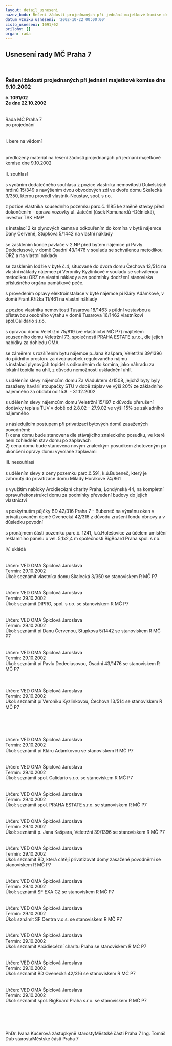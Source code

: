 ```yaml
---
layout: detail_usneseni
nazev_bodu: Řešení žádostí projednaných při jednání majetkové komise dne 9.10.2002
datum_vzniku_usneseni: '2002-10-22 00:00:00'
cislo_usneseni: 1091/02
prilohy: []
organ: rada
---
```

<div id="ucUsn_pList" class="usn">
	<span><h2>Usnesení rady MČ Praha 7 </h2>
<br></span><div class="standBody">
<span><h3>Řešení žádostí projednaných při jednání majetkové komise dne 9.10.2002</h3></span><div class="center">
		<strong>č. 1091/02</strong><br>
	</div>
<div class="center">
		<strong>Ze dne 22.10.2002</strong><br><br>
	</div>
<br>Rada MČ Praha 7<br>po projednání<br><br><br>I.	bere na vědomí<br><br> <br>předložený materiál na řešení žádostí projednaných při jednání majetkové komise dne 9.10.2002<br><br>II.	souhlasí <br><br>s vydáním dodatečného souhlasu z pozice vlastníka nemovitosti Dukelských hrdinů 15/349 s navýšením dvou obvodových zdí ve dvoře domu Skalecká 3/350, kterou provedl vlastník-Neustav, spol. s r.o.<br><br>z pozice vlastníka sousedního pozemku parc.č. 1185 ke změně stavby před dokončením - oprava vozovky ul. Jateční (úsek Komunardů -Dělnická), investor TSK HMP <br><br>s instalací 2 ks plynových kamna s odkouřením do komína v bytě nájemce Dany Červené, Stupkova 5/1442 na vlastní náklady  <br><br>se zasklením konce pavlače v 2.NP před bytem nájemce pí Pavly Dedeciusové, v domě Osadní 43/1476 v souladu se schválenou metodikou ORZ a na vlastní náklady  <br><br>se zasklením lodžie v bytě č.4, situované do dvora domu Čechova 13/514 na vlastní náklady nájemce pí Veroniky Kyzlinkové v souladu se schválenou metodikou ORZ na vlastní náklady a za podmínky dodržení stanoviska příslušného orgánu památkové péče. <br><br>s provedením opravy elektroinstalace v bytě nájemce pí Kláry Adámkové, v domě Frant.Křížka 11/461 na vlastní náklady<br><br>z pozice vlastníka nemovitosti Tusarova 18/1463 s půdní vestavbou a přístavbou osobního výtahu v domě Tusarova 16/1462 vlastníkovi spol.Calidario s.r.o.<br><br>s opravou domu Veletržní 75/819 (ve vlastnictví MČ P7) majitelem sousedního domu Veletržní 73, společností PRAHA ESTATE s.r.o., dle jejich nabídky za dohledu OMA<br><br>se záměrem s rozšířením bytu nájemce p.Jana Kašpara, Veletržní 39/1396 do půdního prostoru za dvojnásobek regulovaného nájmu <br>s instalací plynových topidel s odkouřením do komína, jako náhradu za lokální topidla na uhlí, z důvodu nemožnosti uskladnění uhlí. <br><br>s udělením slevy nájemcům domu Za Viaduktem 4/1508, jejichž byty byly zasaženy havárií stoupačky STU v době záplav ve výši 20% ze základního nájemného za období od 15.8. - 31.12.2002<br><br>s udělením slevy nájemcům domu Veletržní 15/197 z důvodu přerušení dodávky tepla a TUV v době od 2.8.02 - 27.9.02 ve výši 15% ze základního nájemného<br><br>s následujícím postupem při privatizaci bytových domů zasažených povodněmi:<br>1) cena domu bude stanovena dle stávajícího znaleckého posudku, ve které není zohledněn  stav domu po záplavách<br>2) cena domu bude stanovena novým znaleckým posudkem zhotoveným po ukončení opravy  domu vyvolané záplavami<br><br>III.	nesouhlasí<br><br>s udělením slevy z ceny pozemku parc.č.591, k.ú.Bubeneč, který je zahrnutý do privatizace domu Milady Horákové 74/861<br><br>s využitím nabídky Arcidiecézní charity Praha, Londýnská 44, na kompletní opravu/rekonstrukci domu za podmínky převedení budovy do jejich vlastnictví<br><br>s poskytnutím půjčky BD 42/316 Praha 7 - Bubeneč na výměnu oken v privatizovaném domě Ovenecká 42/316 z důvodu zrušení fondu obnovy a v důsledku povodní<br><br>s pronájmem části pozemku parc.č. 1241, k.ú.Holešovice za účelem umístění reklamního panelu o vel. 5,1x2,4 m společnosti BigBoard Praha spol. s r.o.  <br><br>IV.	ukládá <br><br> <br>Určen:	VED OMA Špiclová Jaroslava<br>Termín: 29.10.2002<br>Úkol:	seznámit vlastníka domu Skalecká 3/350 se stanoviskem R MČ P7<br> <br> <br>Určen:	VED OMA Špiclová Jaroslava<br>Termín: 29.10.2002<br>Úkol:	seznámit DIPRO, spol. s r.o. se stanoviskem R MČ P7<br> <br> <br>Určen:	VED OMA Špiclová Jaroslava<br>Termín: 29.10.2002<br>Úkol:	seznámit pi Danu Červenou, Stupkova 5/1442 se stanoviskem R MČ P7<br> <br> <br>Určen:	VED OMA Špiclová Jaroslava<br>Termín: 29.10.2002<br>Úkol:	seznámit pí Pavlu Dedeciusovou, Osadní 43/1476 se stanoviskem R MČ P7 <br> <br><br> <br>Určen:	VED OMA Špiclová Jaroslava<br>Termín: 29.10.2002<br>Úkol:	seznámit pí Veroniku Kyzlinkovou, Čechova 13/514 se stanoviskem R MČ P7 <br> <br><br><br><br> <br>Určen:	VED OMA Špiclová Jaroslava<br>Termín: 29.10.2002<br>Úkol:	seznámit pí Kláru Adámkovou se stanoviskem R MČ P7<br> <br> <br>Určen:	VED OMA Špiclová Jaroslava<br>Termín: 29.10.2002<br>Úkol:	seznámit spol. Calidario s.r.o. se stanoviskem R MČ P7 <br> <br> <br>Určen:	VED OMA Špiclová Jaroslava<br>Termín: 29.10.2002<br>Úkol:	seznámit spol. PRAHA ESTATE s.r.o. se stanoviskem R MČ P7<br> <br> <br>Určen:	VED OMA Špiclová Jaroslava<br>Termín: 29.10.2002<br>Úkol:	seznámit p. Jana Kašpara, Veletržní 39/1396 se stanoviskem R MČ P7<br> <br> <br>Určen:	VED OMA Špiclová Jaroslava<br>Termín: 29.10.2002<br>Úkol:	seznámit BD, která chtějí privatizovat domy zasažené povodněmi se stanoviskem R MČ P7<br> <br> <br>Určen:	VED OMA Špiclová Jaroslava<br>Termín: 29.10.2002<br>Úkol:	seznámit SF EXA CZ se stanoviskem R MČ P7<br> <br> <br>Určen:	VED OMA Špiclová Jaroslava<br>Termín: 29.10.2002<br>Úkol:	sznámit SF Centra v.o.s. se stanoviskem R MČ P7<br> <br> <br>Určen:	VED OMA Špiclová Jaroslava<br>Termín: 29.10.2002<br>Úkol:	seznámit Arcidiecézní charitu Praha se stanoviskem R MČ P7<br> <br> <br>Určen:	VED OMA Špiclová Jaroslava<br>Termín: 29.10.2002<br>Úkol:	seznámit BD Ovenecká 42/316 se stanoviskem R MČ P7<br> <br> <br>Určen:	VED OMA Špiclová Jaroslava<br>Termín: 29.10.2002<br>Úkol:	seznámit spol. BigBoard Praha s.r.o. se stanoviskem R MČ P7<br> <br> <br>		<br> <br>	<br>PhDr. Ivana Kučerová zástupkyně starostyMěstské části Praha 7	Ing. Tomáš Dub starostaMěstské části Praha 7<br>	<br><br>
</div>
</div>
